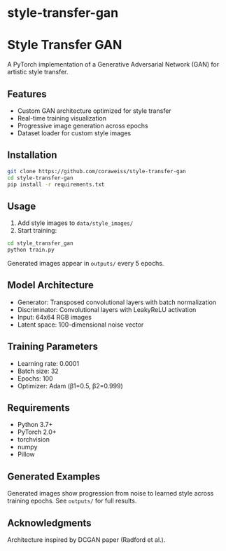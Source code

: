 # style-transfer-gan
# Style Transfer GAN

A PyTorch implementation of a Generative Adversarial Network (GAN) for artistic style transfer.

## Features
- Custom GAN architecture optimized for style transfer
- Real-time training visualization
- Progressive image generation across epochs
- Dataset loader for custom style images

## Installation
```bash
git clone https://github.com/coraweiss/style-transfer-gan
cd style-transfer-gan
pip install -r requirements.txt
```

## Usage
1. Add style images to `data/style_images/`
2. Start training:
```bash
cd style_transfer_gan
python train.py
```

Generated images appear in `outputs/` every 5 epochs.

## Model Architecture
- Generator: Transposed convolutional layers with batch normalization
- Discriminator: Convolutional layers with LeakyReLU activation
- Input: 64x64 RGB images
- Latent space: 100-dimensional noise vector

## Training Parameters
- Learning rate: 0.0001
- Batch size: 32
- Epochs: 100
- Optimizer: Adam (β1=0.5, β2=0.999)

## Requirements
- Python 3.7+
- PyTorch 2.0+
- torchvision
- numpy
- Pillow

## Generated Examples
Generated images show progression from noise to learned style across training epochs. See `outputs/` for full results.

## Acknowledgments
Architecture inspired by DCGAN paper (Radford et al.).
